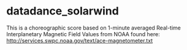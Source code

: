 # datadance_solarwind
This is a choreographic score based on 1-minute averaged Real-time Interplanetary Magnetic Field Values from NOAA found here: http://services.swpc.noaa.gov/text/ace-magnetometer.txt 
